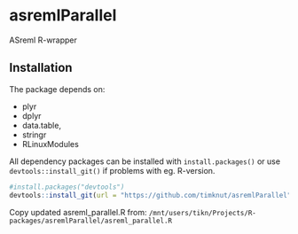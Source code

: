 # asremlParallel
ASreml R-wrapper

## Installation

The package depends on:
* plyr
* dplyr
* data.table,
* stringr
* RLinuxModules

All dependency packages can be installed with `install.packages()` or use `devtools::install_git()` if problems with eg. R-version. 

```R
#install.packages("devtools")
devtools::install_git(url = "https://github.com/timknut/asremlParallel", branch = "master")
```
Copy updated asreml_parallel.R from: `/mnt/users/tikn/Projects/R-packages/asremlParallel/asreml_parallel.R`
